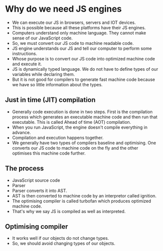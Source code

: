 # Why do we need JS engines

- We can execute our JS in browsers, servers and IOT devices.
- This is possible because all these platforms have their JS engines.
- Computers understand only machine language. They cannot make sense of our JavaScript code.
- So, we must convert our JS code to machine readable code.
- JS engine understands our JS and tell our computer to perform some instructions.
- Whose purpose is to convert our JS code into optimized machine code and execute it.
- JS is dynamically typed language. We do not have to define types of our variables while declaring them.
- But it is not good for compilers to generate fast machine code because we have so little information about the types.

## Just in time (JIT) compilation

- Generally code execution is done in two steps. First is the compilation process which generates an executable machine code and then run that executable. This is called Ahead of time (AOT) compilation.
- When you run JavaScript, the engine doesn't compile everything in advance.
- Compilation and execution happens together.
- We generally have two types of compilers baseline and optimising. One converts our JS code to machine code on the fly and the other optimises this machine code further.

## The process

- JavaScript source code
- Parser
- Parser converts it into AST.
- AST is then converted to machine code by an interpretor called ignition.
- The optimising compiler is called turbofan which produces optimized machine code.
- That's why we say JS is compiled as well as interpreted.

## Optimising compiler

- It works well if our objects do not change types.
- So, we should avoid changing types of our objects.
